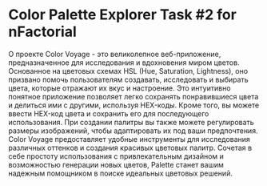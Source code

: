 # Color Palette Explorer Task #2 for nFactorial
О проекте
Color Voyage - это великолепное веб-приложение, предназначенное для исследования и вдохновения миром цветов. Основанное на цветовых схемах HSL (Hue, Saturation, Lightness), оно призвано помочь пользователям создавать, исследовать и выбирать цвета, которые отражают их вкус и настроение. Это интуитивно понятное приложение позволяет легко сохранять понравившиеся цвета и делиться ими с другими, используя HEX-коды. Кроме того, вы можете ввести HEX-код цвета и сохранить его для последующего использования. При создании палитры вы также можете регулировать размеры изображений, чтобы адаптировать их под ваши предпочтения.  Color Voyage предоставляет удобные инструменты для исследования различных оттенков и создания красивых цветовых палитр. Сочетая в себе простоту использования с привлекательным дизайном и возможностью генерации новых цветов, Palette станет вашим надежным помощником в поиске идеальных цветовых решений.
